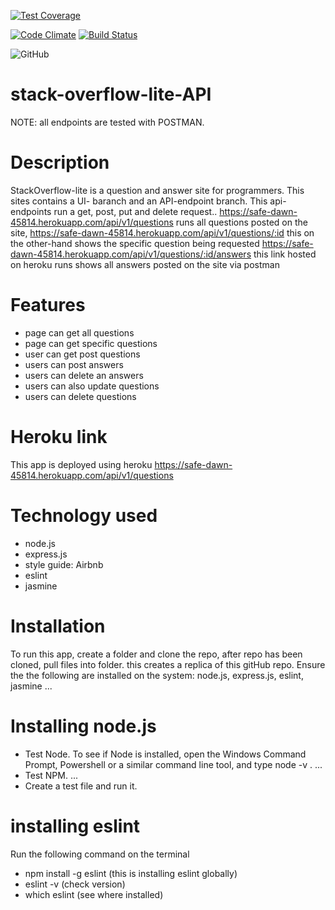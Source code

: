 [![Test Coverage](https://api.codeclimate.com/v1/badges/a99a88d28ad37a79dbf6/test_coverage)](https://codeclimate.com/github/codeclimate/codeclimate/test_coverage)

[![Code Climate](https://codeclimate.com/github/cloudfoundry/membrane.png)](https://codeclimate.com/github/cloudfoundry/membrane)
[![Build Status](https://travis-ci.org/cloudfoundry/membrane.png)](https://travis-ci.org/cloudfoundry/membrane)


![GitHub](https://img.shields.io/github/license/mashape/apistatus.svg)


# stack-overflow-lite-API
NOTE: all endpoints are tested with POSTMAN.

# Description
StackOverflow-lite is a question and answer site for programmers. This sites contains a UI- baranch and an API-endpoint branch. This api-endpoints run a get, post, put and delete request..
https://safe-dawn-45814.herokuapp.com/api/v1/questions runs all questions posted on the site,
https://safe-dawn-45814.herokuapp.com/api/v1/questions/:id this on the other-hand shows the specific question being requested
https://safe-dawn-45814.herokuapp.com/api/v1/questions/:id/answers this link hosted on heroku runs shows all answers posted on the site via postman

# Features
- page can get all questions
- page can get specific questions
- user can get post questions
- users can post answers
- users can delete an answers
- users can also update questions
- users can delete questions


# Heroku link
This app is deployed using heroku
https://safe-dawn-45814.herokuapp.com/api/v1/questions

# Technology used
- node.js
- express.js
- style guide: Airbnb
- eslint
- jasmine

# Installation
To run this app, create  a folder and clone the repo, after repo has been cloned, pull files into folder. this creates a replica of this gitHub repo. Ensure the the following are installed on the system: node.js, express.js, eslint, jasmine ...

# Installing node.js 
- Test Node. To see if Node is installed, open the Windows Command Prompt, Powershell or a similar command line tool, and type node -v . ...
- Test NPM. ...
- Create a test file and run it.

# installing eslint
Run the following command on the terminal
- npm install -g eslint (this is installing eslint globally)
- eslint -v (check version)
- which eslint (see where installed)
